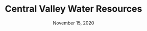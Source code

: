 ---
title: Central Valley Water Resources
date: November 15, 2020
thumbnail: /assets/projects/central-valley-water-resources/thumbnail.jpg
links:
    - {name: Website, icon: fas fa-link, link: https://develop.larc.nasa.gov/2020/spring/CentralValleyWater.html}
short_desc: Using remote sensing (satellite) data to monitor groundwater conditions in California's Central Valley.
---